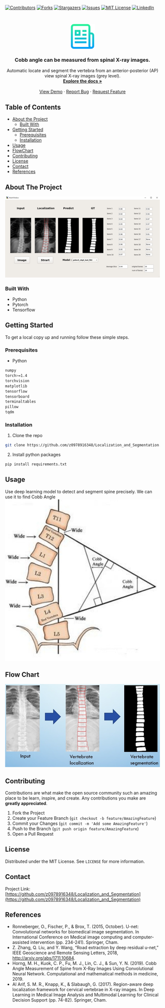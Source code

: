 <!--
*** Thanks for checking out this README Template. If you have a suggestion that would
*** make this better, please fork the repo and create a pull request or simply open
*** an issue with the tag "enhancement".
*** Thanks again! Now go create something AMAZING! :D
***
***
***
*** To avoid retyping too much info. Do a search and replace for the following:
*** github_username, repo_name, twitter_handle, email
-->





<!-- PROJECT SHIELDS -->
<!--
*** I'm using markdown "reference style" links for readability.
*** Reference links are enclosed in brackets [ ] instead of parentheses ( ).
*** See the bottom of this document for the declaration of the reference variables
*** for contributors-url, forks-url, etc. This is an optional, concise syntax you may use.
*** https://www.markdownguide.org/basic-syntax/#reference-style-links
-->
[![Contributors][contributors-shield]][contributors-url]
[![Forks][forks-shield]][forks-url]
[![Stargazers][stars-shield]][stars-url]
[![Issues][issues-shield]][issues-url]
[![MIT License][license-shield]][license-url]
[![LinkedIn][linkedin-shield]][linkedin-url]



<!-- PROJECT LOGO -->
<br />
<p align="center">
  <a href="https://github.com/z0978916348/Localization_and_Segmentation">
    <img src="images/logo.png" alt="Logo" width="80" height="80">
  </a>

  <h3 align="center">Cobb angle can be measured from spinal X-ray images.</h3>

  <p align="center">
    Automatic locate and segment the vertebra from an anterior-posterior (AP) view spinal X-ray images (grey level).
    <br />
    <a href="https://en.wikipedia.org/wiki/Cobb_angle"><strong>Explore the docs »</strong></a>
    <br />
    <br />
    <a href="https://github.com/z0978916348/Localization_and_Segmentation">View Demo</a>
    ·
    <a href="https://github.com/z0978916348/Localization_and_Segmentation/issues">Report Bug</a>
    ·
    <a href="https://github.com/z0978916348/Localization_and_Segmentation/issues">Request Feature</a>
  </p>
</p>



<!-- TABLE OF CONTENTS -->
## Table of Contents

* [About the Project](#about-the-project)
  * [Built With](#built-with)
* [Getting Started](#getting-started)
  * [Prerequisites](#prerequisites)
  * [Installation](#installation)
* [Usage](#usage)
* [FlowChart](#flowchart)
* [Contributing](#contributing)
* [License](#license)
* [Contact](#contact)
* [References](#References)



<!-- ABOUT THE PROJECT -->
## About The Project

<!-- [![Product Name Screen Shot][demo]](https://example.com) -->
[![Product Name Screen Shot][demo]](https://example.com)

<!-- Here's a blank template to get started:
**To avoid retyping too much info. Do a search and replace with your text editor for the following:**
`github_username`, `repo_name`, `twitter_handle`, `email` -->


### Built With

* []() Python
* []() Pytorch
* []() Tensorflow



<!-- GETTING STARTED -->
## Getting Started

To get a local copy up and running follow these simple steps.

### Prerequisites

* Python
```sh
numpy
torch>=1.4
torchvision
matplotlib
tensorflow
tensorboard
terminaltables
pillow
tqdm
```

### Installation

1. Clone the repo
```sh
git clone https://github.com/z0978916348/Localization_and_Segmentation.git
```
2. Install python packages
```sh
pip install requirements.txt
```



<!-- USAGE EXAMPLES -->
## Usage

Use deep learning model to detect and segment spine precisely. We can use it to find Cobb Angle
![Cobb][Cobb]



<!-- _For more examples, please refer to the [Documentation](https://example.com)_ -->



<!-- ROADMAP -->
## Flow Chart

![flowchart][flowchart]


<!-- CONTRIBUTING -->
## Contributing

Contributions are what make the open source community such an amazing place to be learn, inspire, and create. Any contributions you make are **greatly appreciated**.

1. Fork the Project
2. Create your Feature Branch (`git checkout -b feature/AmazingFeature`)
3. Commit your Changes (`git commit -m 'Add some AmazingFeature'`)
4. Push to the Branch (`git push origin feature/AmazingFeature`)
5. Open a Pull Request



<!-- LICENSE -->
## License

Distributed under the MIT License. See `LICENSE` for more information.



<!-- CONTACT -->
## Contact

<!-- Your Name - [@twitter_handle](https://twitter.com/twitter_handle) - email -->

Project Link: [https://github.com/z0978916348/Localization_and_Segmentation](https://github.com/z0978916348/Localization_and_Segmentation)



<!-- ACKNOWLEDGEMENTS -->
## References

* []() Ronneberger, O., Fischer, P., & Brox, T. (2015, October). U-net: Convolutional networks for biomedical image segmentation. In International Conference on Medical image computing and computer-assisted intervention (pp. 234-241). Springer, Cham.
* []()Z. Zhang, Q. Liu, and Y. Wang, “Road extraction by deep residual u-net,” IEEE Geoscience and Remote Sensing Letters, 2018, http://arxiv.org/abs/1711.10684.
* []()Horng, M. H., Kuok, C. P., Fu, M. J., Lin, C. J., & Sun, Y. N. (2019). Cobb Angle Measurement of Spine from X-Ray Images Using Convolutional Neural Network. Computational and mathematical methods in medicine, 2019.
* []()Al Arif, S. M. R., Knapp, K., & Slabaugh, G. (2017). Region-aware deep localization framework for cervical vertebrae in X-ray images. In Deep Learning in Medical Image Analysis and Multimodal Learning for Clinical Decision Support (pp. 74-82). Springer, Cham.






<!-- MARKDOWN LINKS & IMAGES -->
<!-- https://www.markdownguide.org/basic-syntax/#reference-style-links -->
[contributors-shield]: https://img.shields.io/github/contributors/z0978916348/repo.svg?style=flat-square
[contributors-url]: https://github.com/z0978916348/repo/graphs/contributors
[forks-shield]: https://img.shields.io/github/forks/z0978916348/repo.svg?style=flat-square
[forks-url]: https://github.com/z0978916348/repo/network/members
[stars-shield]: https://img.shields.io/github/stars/z0978916348/repo.svg?style=flat-square
[stars-url]: https://github.com/z0978916348/repo/stargazers
[issues-shield]: https://img.shields.io/github/issues/z0978916348/repo.svg?style=flat-square
[issues-url]: https://github.com/z0978916348/repo/issues
[license-shield]: https://img.shields.io/github/license/z0978916348/repo.svg?style=flat-square
[license-url]: https://github.com/z0978916348/repo/blob/master/LICENSE.txt
[linkedin-shield]: https://img.shields.io/badge/-LinkedIn-black.svg?style=flat-square&logo=linkedin&colorB=555
[linkedin-url]: https://linkedin.com/in/z0978916348
[product-screenshot]: images/screenshot.png
[demo]: images/demo.jpg
[Cobb]: images/Cobb.jpg
[FlowChart]: images/flowchart.jpg
